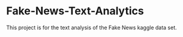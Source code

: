 # Fake-News-Text-Analytics

This project is for the text analysis of the Fake News kaggle data set. 
